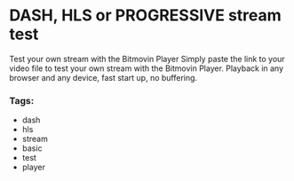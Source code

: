 # DASH, HLS or PROGRESSIVE stream test

Test your own stream with the Bitmovin Player
Simply paste the link to your video file to test your own stream with the Bitmovin Player. Playback in any browser and any device, fast start up, no buffering.

### Tags:

  - dash
  - hls
  - stream
  - basic
  - test
  - player